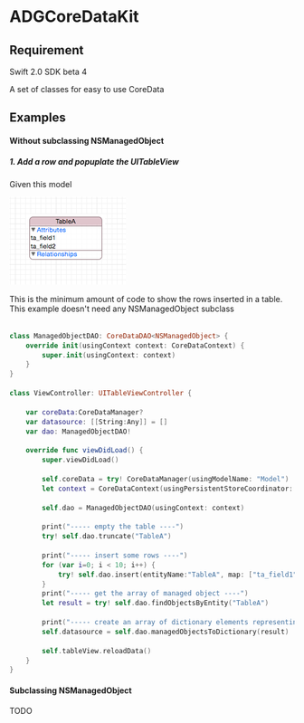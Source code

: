 # ADGCoreDataKit

## Requirement

Swift 2.0 SDK beta 4

A set of classes for easy to use CoreData

## Examples

#### Without subclassing NSManagedObject

##### 1. Add a row and popuplate the UITableView

Given this model

![Example1](Model.png)

This is the minimum amount of code to show the rows inserted in a table. This example doesn't need any NSManagedObject subclass

```swift

class ManagedObjectDAO: CoreDataDAO<NSManagedObject> {
    override init(usingContext context: CoreDataContext) {
        super.init(usingContext: context)
    }
}

class ViewController: UITableViewController {

    var coreData:CoreDataManager?
    var datasource: [[String:Any]] = []
    var dao: ManagedObjectDAO!

    override func viewDidLoad() {
        super.viewDidLoad()
        
        self.coreData = try! CoreDataManager(usingModelName: "Model")
        let context = CoreDataContext(usingPersistentStoreCoordinator: self.coreData!.persistentStoreCoordinator, concurrencyType: NSManagedObjectContextConcurrencyType.MainQueueConcurrencyType)
        
        self.dao = ManagedObjectDAO(usingContext: context)
        
        print("----- empty the table ----")
        try! self.dao.truncate("TableA")
        
        print("----- insert some rows ----")
        for (var i=0; i < 10; i++) {
            try! self.dao.insert(entityName:"TableA", map: ["ta_field1":"value \(i)", "ta_field2":i])
        }
        print("----- get the array of managed object ----")
        let result = try! self.dao.findObjectsByEntity("TableA")
        
        print("----- create an array of dictionary elements representing the retrieved managed objects ----")
        self.datasource = self.dao.managedObjectsToDictionary(result)
        
        self.tableView.reloadData()
    }
}

```

#### Subclassing NSManagedObject

TODO
